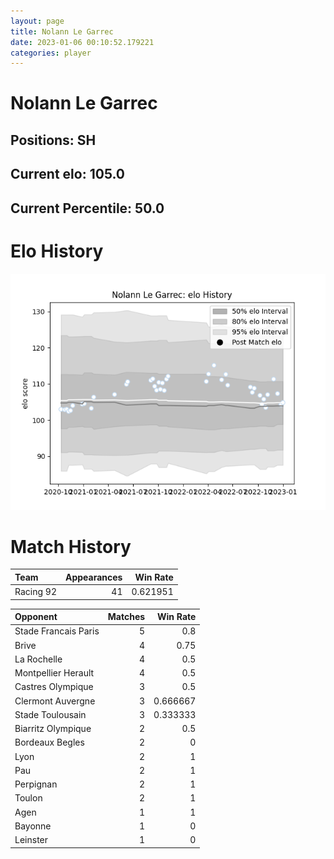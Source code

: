 ```yaml
---  
layout: page  
title: Nolann Le Garrec  
date: 2023-01-06 00:10:52.179221  
categories: player  
---
```

# Nolann Le Garrec

## Positions: SH

## Current elo: 105.0

## Current Percentile: 50.0

# Elo History


![elo history](history_NolannLeGarrec.png)
# Match History


| Team      |   Appearances |   Win Rate |
|:----------|--------------:|-----------:|
| Racing 92 |            41 |   0.621951 |

| Opponent             |   Matches |   Win Rate |
|:---------------------|----------:|-----------:|
| Stade Francais Paris |         5 |   0.8      |
| Brive                |         4 |   0.75     |
| La Rochelle          |         4 |   0.5      |
| Montpellier Herault  |         4 |   0.5      |
| Castres Olympique    |         3 |   0.5      |
| Clermont Auvergne    |         3 |   0.666667 |
| Stade Toulousain     |         3 |   0.333333 |
| Biarritz Olympique   |         2 |   0.5      |
| Bordeaux Begles      |         2 |   0        |
| Lyon                 |         2 |   1        |
| Pau                  |         2 |   1        |
| Perpignan            |         2 |   1        |
| Toulon               |         2 |   1        |
| Agen                 |         1 |   1        |
| Bayonne              |         1 |   0        |
| Leinster             |         1 |   0        |